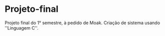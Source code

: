 # Projeto-final
 Projeto final do 1° semestre, à pedido de Moak. Criação de sistema usando ''Linguagem C''.

